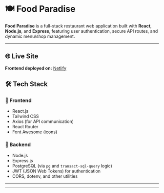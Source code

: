 # 🍽️ Food Paradise

**Food Paradise** is a full-stack restaurant web application built with **React**, **Node.js**, and **Express**, featuring user authentication, secure API routes, and dynamic menu/shop management.

---

## 🌐 Live Site

**Frontend deployed on:** [Netlify](https://react-dragon-news-89b3a.web.app)

## 🛠️ Tech Stack

### 🔹 Frontend
- React.js
- Tailwind CSS
- Axios (for API communication)
- React Router
- Font Awesome (icons)

### 🔹 Backend
- Node.js
- Express.js
- PostgreSQL (via `pg` and `transact-sql-query` logic)
- JWT (JSON Web Tokens) for authentication
- CORS, dotenv, and other utilities

---



---


